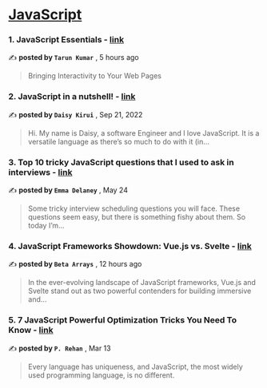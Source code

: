 
<h1><a href=https://medium.com/tag/javascript-development/recommended target="_blank" rel="noopener noreferrer">JavaScript</a></h1>
<h3>1. JavaScript Essentials - <a href=https://medium.com/@tarunkumar4218/javascript-essentials-331b8ddcb5ff?source=tag_recommended_feed---------0-84----------javascript_development----------3ed67bac_fe2a_4f02_bd74_be170b780b60------- target="_blank" rel="noopener noreferrer">link</a></h3>

✍️ **posted by `Tarun Kumar`** <date> , 5 hours ago</date>

<blockquote>Bringing Interactivity to Your Web Pages</blockquote>

<h3>2. JavaScript in a nutshell! - <a href=https://medium.com/@daisykkirui/javascript-in-a-nutshell-669dab5b6e78?source=tag_recommended_feed---------1-107----------javascript_development----------3ed67bac_fe2a_4f02_bd74_be170b780b60------- target="_blank" rel="noopener noreferrer">link</a></h3>

✍️ **posted by `Daisy Kirui`** <date> , Sep 21, 2022</date>

<blockquote>Hi. My name is Daisy, a software Engineer and I love JavaScript. It is a versatile language as there’s so much to do with it (in…</blockquote>

<h3>3. Top 10 tricky JavaScript questions that I used to ask in interviews - <a href=https://medium.com/@emma-delaney/top-10-tricky-javascript-questions-that-i-used-to-ask-in-interviews-2cb3912271a9?source=tag_recommended_feed---------2-85----------javascript_development----------3ed67bac_fe2a_4f02_bd74_be170b780b60------- target="_blank" rel="noopener noreferrer">link</a></h3>

✍️ **posted by `Emma Delaney`** <date> , May 24</date>

<blockquote>Some tricky interview scheduling questions you will face. These questions seem easy, but there is something fishy about them. So today I’m…</blockquote>

<h3>4. JavaScript Frameworks Showdown: Vue.js vs. Svelte - <a href=https://medium.com/@betaarrays/javascript-frameworks-showdown-vue-js-vs-svelte-bd110cf44b3c?source=tag_recommended_feed---------3-84----------javascript_development----------3ed67bac_fe2a_4f02_bd74_be170b780b60------- target="_blank" rel="noopener noreferrer">link</a></h3>

✍️ **posted by `Beta Arrays`** <date> , 12 hours ago</date>

<blockquote>In the ever-evolving landscape of JavaScript frameworks, Vue.js and Svelte stand out as two powerful contenders for building immersive and…</blockquote>

<h3>5. 7 JavaScript Powerful Optimization Tricks You Need To Know - <a href=https://medium.com/javascript-in-plain-english/7-javascript-powerful-optimization-tricks-you-need-to-know-f0b5da2933de?source=tag_recommended_feed---------4-85----------javascript_development----------3ed67bac_fe2a_4f02_bd74_be170b780b60------- target="_blank" rel="noopener noreferrer">link</a></h3>

✍️ **posted by `P. Rehan`** <date> , Mar 13</date>

<blockquote>Every language has uniqueness, and JavaScript, the most widely used programming language, is no different.</blockquote>

